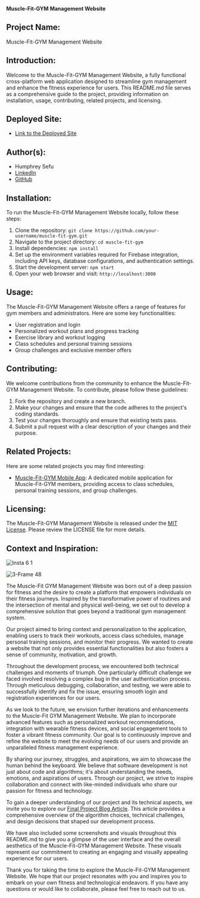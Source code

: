 **Muscle-Fit-GYM Management Website**

## Project Name:
Muscle-Fit-GYM Management Website

## Introduction:
Welcome to the Muscle-Fit-GYM Management Website, a fully functional cross-platform web application designed to streamline gym management and enhance the fitness experience for users. This README.md file serves as a comprehensive guide to the project, providing information on installation, usage, contributing, related projects, and licensing.

## Deployed Site:
- [Link to the Deployed Site](https://hrmfitclub.pages.dev/)

## Author(s):
- Humphrey Sefu
- [LinkedIn](https://www.linkedin.com/in/humse01)
- [GitHub](https://github.com/Templa-io/Muscle-Fit-Gymnasium)

## Installation:
To run the Muscle-Fit-GYM Management Website locally, follow these steps:
1. Clone the repository: `git clone https://github.com/your-username/muscle-fit-gym.git`
2. Navigate to the project directory: `cd muscle-fit-gym`
3. Install dependencies: `npm install`
4. Set up the environment variables required for Firebase integration, including API keys, database configurations, and authentication settings.
5. Start the development server: `npm start`
6. Open your web browser and visit: `http://localhost:3000`

## Usage:
The Muscle-Fit-GYM Management Website offers a range of features for gym members and administrators. Here are some key functionalities:
- User registration and login
- Personalized workout plans and progress tracking
- Exercise library and workout logging
- Class schedules and personal training sessions
- Group challenges and exclusive member offers

## Contributing:
We welcome contributions from the community to enhance the Muscle-Fit-GYM Management Website. To contribute, please follow these guidelines:
1. Fork the repository and create a new branch.
2. Make your changes and ensure that the code adheres to the project's coding standards.
3. Test your changes thoroughly and ensure that existing tests pass.
4. Submit a pull request with a clear description of your changes and their purpose.

## Related Projects:
Here are some related projects you may find interesting:
- [Muscle-Fit-GYM Mobile App](https://github.com/your-username/muscle-fit-gym-app): A dedicated mobile application for Muscle-Fit-GYM members, providing access to class schedules, personal training sessions, and group challenges.

## Licensing:
The Muscle-Fit-GYM Management Website is released under the [MIT License](https://opensource.org/licenses/MIT). Please review the LICENSE file for more details.

## Context and Inspiration:
![Insta 6 1](https://github.com/Templa-io/Muscle-Fit-Gymnasium/src/images/insta6_1.png)

![3-Frame 48](https://github.com/Templa-io/Muscle-Fit-Gymnasium/src/images/3-Frame48.png)

The Muscle-Fit GYM Management Website was born out of a deep passion for fitness and the desire to create a platform that empowers individuals on their fitness journeys. Inspired by the transformative power of routines and the intersection of mental and physical well-being, we set out to develop a comprehensive solution that goes beyond a traditional gym management system.

Our project aimed to bring context and personalization to the application, enabling users to track their workouts, access class schedules, manage personal training sessions, and monitor their progress. We wanted to create a website that not only provides essential functionalities but also fosters a sense of community, motivation, and growth.

Throughout the development process, we encountered both technical challenges and moments of triumph. One particularly difficult challenge we faced involved resolving a complex bug in the user authentication process. Through meticulous debugging, collaboration, and testing, we were able to successfully identify and fix the issue, ensuring smooth login and registration experiences for our users.

As we look to the future, we envision further iterations and enhancements to the Muscle-Fit GYM Management Website. We plan to incorporate advanced features such as personalized workout recommendations, integration with wearable fitness devices, and social engagement tools to foster a vibrant fitness community. Our goal is to continuously improve and refine the website to meet the evolving needs of our users and provide an unparalleled fitness management experience.

By sharing our journey, struggles, and aspirations, we aim to showcase the human behind the keyboard. We believe that software development is not just about code and algorithms; it's about understanding the needs, emotions, and aspirations of users. Through our project, we strive to inspire collaboration and connect with like-minded individuals who share our passion for fitness and technology.

To gain a deeper understanding of our project and its technical aspects, we invite you to explore our [Final Project Blog Article](https://docs.google.com/document/d/1LIO759rk5Phpbw6gKKx-ftuQgvdJ0_iT/edit?usp=sharing&ouid=107177454017671691958&rtpof=true&sd=true). This article provides a comprehensive overview of the algorithm choices, technical challenges, and design decisions that shaped our development process.

We have also included some screenshots and visuals throughout this README.md to give you a glimpse of the user interface and the overall aesthetics of the Muscle-Fit-GYM Management Website. These visuals represent our commitment to creating an engaging and visually appealing experience for our users.

Thank you for taking the time to explore the Muscle-Fit-GYM Management Website. We hope that our project resonates with you and inspires you to embark on your own fitness and technological endeavors. If you have any questions or would like to collaborate, please feel free to reach out to us.
